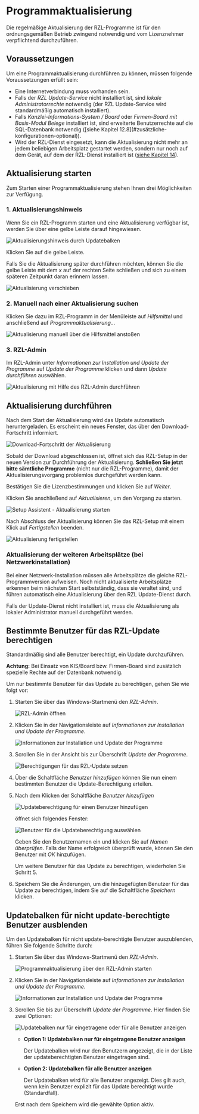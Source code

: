 # Programmaktualisierung

Die regelmäßige Aktualisierung der RZL-Programme ist für den
ordnungsgemäßen Betrieb zwingend notwendig und vom Lizenznehmer
verpflichtend durchzuführen.

## Voraussetzungen

Um eine Programmaktualisierung durchführen zu können, müssen folgende
Voraussetzungen erfüllt sein:

- Eine Internetverbindung muss vorhanden sein.
- Falls der *RZL Update-Service* nicht installiert ist, sind *lokale
  Administratorrechte* notwendig (der RZL Update-Service wird
  standardmäßig automatisch installiert).
- Falls *Kanzlei-Informations-System / Board* oder *Firmen-Board mit
  Basis-Modul Belege* installiert ist, sind erweiterte Benutzerrechte
  auf die SQL-Datenbank notwendig ([siehe Kapitel 12.8](#zusätzliche-
  konfigurationen-optional)).
- Wird der RZL-Dienst eingesetzt, kann die Aktualisierung nicht mehr
  an jedem beliebigen Arbeitsplatz gestartet werden, sondern nur noch
  auf dem Gerät, auf dem der RZL-Dienst installiert ist ([siehe
  Kapitel 14](#rzl-dienst-installieren)).

## Aktualisierung starten

Zum Starten einer Programmaktualisierung stehen Ihnen drei
Möglichkeiten zur Verfügung.

### 1. Aktualisierungshinweis

Wenn Sie ein RZL-Programm starten und eine Aktualisierung verfügbar
ist, werden Sie über eine gelbe Leiste darauf hingewiesen.

![Aktualisierungshinweis durch Updatebalken](img/Programmaktualisierung_Hinweis.jpg)

Klicken Sie auf die gelbe Leiste.

Falls Sie die Aktualisierung später durchführen möchten, können Sie
die gelbe Leiste mit dem *x* auf der rechten Seite schließen und sich
zu einem späteren Zeitpunkt daran erinnern lassen.

![Aktualisierung verschieben](img/Programmaktualisierung_ZeitpunktVerschieben.jpg)

### 2. Manuell nach einer Aktualisierung suchen

Klicken Sie dazu im RZL-Programm in der Menüleiste auf *Hilfsmittel*
und anschließend auf *Programmaktualisierung...*

![Aktualisierung manuell über die Hilfsmittel anstoßen](img/Programmaktualisierung_ManuellAnstossen.jpg)

### 3. RZL-Admin

Im RZL-Admin unter *Informationen zur Installation und Update der
Programme* auf *Update der Programme* klicken und dann *Update
durchführen* auswählen.

![Aktualisierung mit Hilfe des RZL-Admin durchführen](img/Programmaktualisierung_RZLAdmin.png)

## Aktualisierung durchführen

Nach dem Start der Aktualisierung wird das Update automatisch
heruntergeladen. Es erscheint ein neues Fenster, das über den
Download-Fortschritt informiert.

![Download-Fortschritt der Aktualisierung](img/Programmaktualisierung_Fortschrittsbalken.png)

Sobald der Download abgeschlossen ist, öffnet sich das RZL-Setup in
der neuen Version zur Durchführung der Aktualisierung. **Schließen Sie
jetzt bitte sämtliche Programme** (nicht nur die RZL-Programme), damit
der Aktualisierungsvorgang problemlos durchgeführt werden kann.

Bestätigen Sie die Lizenzbestimmungen und klicken Sie auf *Weiter*.

Klicken Sie anschließend auf *Aktualisieren*, um den Vorgang zu
starten.

![Setup Assistent - Aktualisierung starten](img/Programmaktualisierung_StartImSetupAssistent.png)

Nach Abschluss der Aktualisierung können Sie das RZL-Setup mit einem
Klick auf *Fertigstellen* beenden.

![Aktualisierung fertigstellen](img/Programmaktualisierung_Fertigstellen.jpg)

### Aktualisierung der weiteren Arbeitsplätze (bei Netzwerkinstallation)

Bei einer Netzwerk-Installation müssen alle Arbeitsplätze die gleiche
RZL-Programmversion aufweisen. Noch nicht aktualisierte Arbeitsplätze
erkennen beim nächsten Start selbstständig, dass sie veraltet sind,
und führen automatisch eine Aktualisierung über den RZL Update-Dienst
durch.

Falls der Update-Dienst nicht installiert ist, muss die Aktualisierung
als lokaler Administrator manuell durchgeführt werden.

## Bestimmte Benutzer für das RZL-Update berechtigen

Standardmäßig sind alle Benutzer berechtigt, ein Update durchzuführen.

**Achtung:** Bei Einsatz von KIS/Board bzw. Firmen-Board sind
zusätzlich spezielle Rechte auf der Datenbank notwendig.

Um nur bestimmte Benutzer für das Update zu berechtigen, gehen Sie wie
folgt vor:

1.  Starten Sie über das Windows-Startmenü den *RZL-Admin*.

    ![RZL-Admin öffnen](img/RZLAdmin_Oeffnen.png)

2.  Klicken Sie in der Navigationsleiste auf *Informationen zur
    Installation und Update der Programme*.

    ![Informationen zur Installation und Update der Programme](img/Programmaktualisierung_InformationUndUpdate.png)

3.  Scrollen Sie in der Ansicht bis zur Überschrift *Update der Programme*.

    ![Berechtigungen für das RZL-Update setzen](img/Programmaktualisierung_BerechtigungenSetzen.jpg)

4.  Über die Schaltfläche *Benutzer hinzufügen* können Sie nun einem
    bestimmten Benutzer die Update-Berechtigung erteilen.

5.  Nach dem Klicken der Schaltfläche *Benutzer hinzufügen*

    ![Updateberechtigung für einen Benutzer hinzufügen](img/Programmaktualisierung_BenutzerHinzufuegen.jpg)
    
    öffnet sich folgendes Fenster:

    ![Benutzer für die Updateberechtigung auswählen](img/Programmaktualisierung_BenutzerAuswaehlen.jpg)

    Geben Sie den Benutzernamen ein und klicken Sie auf *Namen
    überprüfen*. Falls der Name erfolgreich überprüft wurde, können Sie
    den Benutzer mit *OK* hinzufügen.

    Um weitere Benutzer für das Update zu berechtigen, wiederholen Sie
    Schritt 5.

6.  Speichern Sie die Änderungen, um die hinzugefügten Benutzer für das
    Update zu berechtigen, indem Sie auf die Schaltfläche *Speichern*
    klicken.

## Updatebalken für nicht update-berechtigte Benutzer ausblenden

Um den Updatebalken für nicht update-berechtigte Benutzer auszublenden,
führen Sie folgende Schritte durch:

1.  Starten Sie über das Windows-Startmenü den *RZL-Admin*.

    ![Programmaktualisierung über den RZL-Admin starten](img/Programmaktualisierung_RZLAdmin.png)

2.  Klicken Sie in der Navigationsleiste auf *Informationen zur
    Installation und Update der Programme*.

    ![Informationen zur Installation und Update der Programme](img/Programmaktualisierung_InformationUndUpdate.png)

3.  Scrollen Sie bis zur Überschrift *Update der Programme*.
    Hier finden Sie zwei Optionen:

    ![Updatebalken nur für eingetragene oder für alle Benutzer anzeigen](img/Programmaktualisierung_OptionenUpdatebalken.jpg)

    -   **Option 1: Updatebalken nur für eingetragene Benutzer anzeigen**
  
        Der Updatebalken wird nur den Benutzern angezeigt, die in der
        Liste der updateberechtigten Benutzer eingetragen sind.
   
    -   **Option 2: Updatebalken für alle Benutzer anzeigen**

        Der Updatebalken wird für alle Benutzer angezeigt. Dies gilt auch,
        wenn kein Benutzer explizit für das Update berechtigt wurde
        (Standardfall).

    Erst nach dem Speichern wird die gewählte Option aktiv.